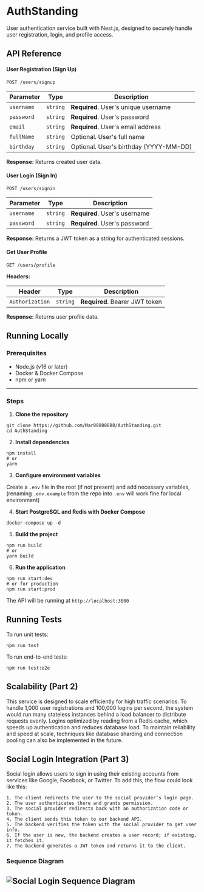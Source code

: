 # AuthStanding

User authentication service built with Nest.js, designed to securely handle user registration, login, and profile access.

## API Reference

#### User Registration (Sign Up)

```
POST /users/signup
```

| Parameter  | Type     | Description                            |
| ---------- | -------- | -------------------------------------- |
| `username` | `string` | **Required**. User's unique username   |
| `password` | `string` | **Required**. User's password          |
| `email`    | `string` | **Required**. User's email address     |
| `fullName` | `string` | Optional. User's full name             |
| `birthday` | `string` | Optional. User's birthday (YYYY-MM-DD) |

**Response:** Returns created user data.

#### User Login (Sign In)

```
POST /users/signin
```

| Parameter  | Type     | Description                   |
| ---------- | -------- | ----------------------------- |
| `username` | `string` | **Required**. User's username |
| `password` | `string` | **Required**. User's password |

**Response:** Returns a JWT token as a string for authenticated sessions.

#### Get User Profile

```
GET /users/profile
```

**Headers:**

| Header          | Type     | Description                    |
| --------------- | -------- | ------------------------------ |
| `Authorization` | `string` | **Required**. Bearer JWT token |

**Response:** Returns user profile data.

## Running Locally

### Prerequisites

- Node.js (v16 or later)
- Docker & Docker Compose
- npm or yarn

---

### Steps

1. **Clone the repository**

```
git clone https://github.com/Mar88888888/AuthStanding.git
cd AuthStanding
```

2. **Install dependencies**

```
npm install
# or
yarn
```

3. **Configure environment variables**

Create a `.env` file in the root (if not present) and add necessary variables, (renaming `.env.example` from the repo into `.env` will work fine for local environment)

4. **Start PostgreSQL and Redis with Docker Compose**

```
docker-compose up -d
```

5. **Build the project**

```
npm run build
# or
yarn build
```

6. **Run the application**

```
npm run start:dev
# or for production
npm run start:prod
```

The API will be running at `http://localhost:3000`

## Running Tests

To run unit tests:

```
npm run test
```

To run end-to-end tests:

```
npm run test:e2e
```

## Scalability (Part 2)

This service is designed to scale efficiently for high traffic scenarios. To handle 1,000 user registrations and 100,000 logins per second, the system would run many stateless instances behind a load balancer to distribute requests evenly. Logins optimized by reading from a Redis cache, which speeds up authentication and reduces database load. To maintain reliability and speed at scale, techniques like database sharding and connection pooling can also be implemented in the future.

## Social Login Integration (Part 3)

Social login allows users to sign in using their existing accounts from services like Google, Facebook, or Twitter. To add this, the flow could look like this:

    1. The client redirects the user to the social provider’s login page.
    2. The user authenticates there and grants permission.
    3. The social provider redirects back with an authorization code or token.
    4. The client sends this token to our backend API.
    5. The backend verifies the token with the social provider to get user info.
    6. If the user is new, the backend creates a user record; if existing, it fetches it.
    7. The backend generates a JWT token and returns it to the client.

### Sequence Diagram

## ![Social Login Sequence Diagram](./OAuth_sequence_diagram.png)
